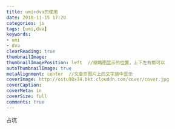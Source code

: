 ```yaml
---
title: umi+dva的使用
date: 2018-11-15 17:20
categories: js
tags: [umi,dva]
keywords:
- umi
- dva
clearReading: true
thumbnailImage:
thumbnailImagePosition: left  //缩略图显示的位置，上下左右都可以
autoThumbnailImage: true
metaAlignment: center  //文章页图片上的文字居中显示
coverImage: http://ostu98x74.bkt.clouddn.com/cover/cover.jpg
coverCaption:
coverMeta: in
coverSize: full
comments: true
---
```

占坑
